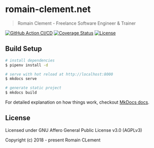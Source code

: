 # romain-clement.net

> Romain Clement - Freelance Software Engineer & Trainer

[![GitHub Action CI/CD](https://github.com/rclement/romain-clement.net/workflows/CI/CD/badge.svg)](https://github.com/rclement/romain-clement.net/actions?query=workflow%3A%22CI%2FCD%22)
[![Coverage Status](https://img.shields.io/codecov/c/github/rclement/romain-clement.net)](https://codecov.io/gh/rclement/romain-clement.net)
[![License](https://img.shields.io/github/license/rclement/romain-clement.net)](https://github.com/rclement/romain-clement.net/blob/master/LICENSE)

## Build Setup

``` bash
# install dependencies
$ pipenv install -d

# serve with hot reload at http://localhost:8000
$ mkdocs serve

# generate static project
$ mkdocs build
```

For detailed explanation on how things work, checkout [MkDocs docs](https://mkdocs.org).

## License

Licensed under GNU Affero General Public License v3.0 (AGPLv3)

Copyright (c) 2018 - present  Romain CLement
